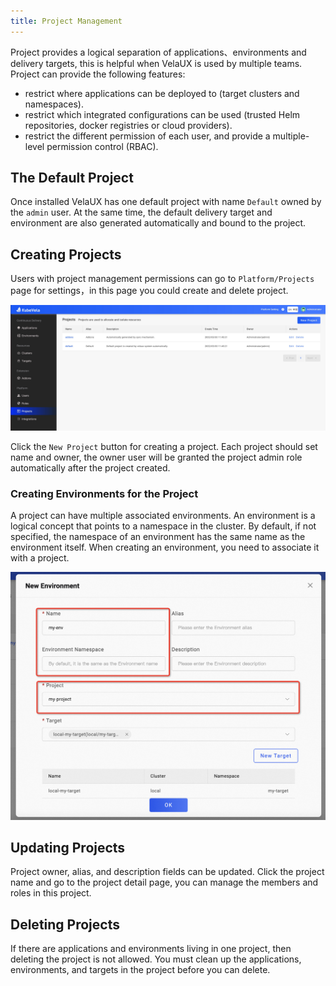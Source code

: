 ```yaml
---
title: Project Management
---
```


Project provides a logical separation of applications、environments and delivery targets, this is helpful when VelaUX is used by multiple teams. Project can provide the following features:

* restrict where applications can be deployed to (target clusters and namespaces).
* restrict which integrated configurations can be used (trusted Helm repositories, docker registries or cloud providers).
* restrict the different permission of each user, and provide a multiple-level permission control (RBAC).

## The Default Project

Once installed VelaUX has one default project with name `Default` owned by the `admin` user. At the same time, the default delivery target and environment are also generated automatically and bound to the project.

## Creating Projects

Users with project management permissions can go to `Platform/Projects` page for settings，in this page you could create and delete project.

![project-list](../../../../../docs/resources/kubevela-net/images/1.3/project-list.jpg)

Click the `New Project` button for creating a project. Each project should set name and owner, the owner user will be granted the project admin role automatically after the project created.

### Creating Environments for the Project

A project can have multiple associated environments. An environment is a logical concept that points to a namespace in the cluster. By default, if not specified, the namespace of an environment has the same name as the environment itself. When creating an environment, you need to associate it with a project.

![](../../../resources/env-project.png)

## Updating Projects

Project owner, alias, and description fields can be updated. Click the project name and go to the project detail page, you can manage the members and roles in this project.

## Deleting Projects

If there are applications and environments living in one project, then deleting the project is not allowed. You must clean up the applications, environments, and targets in the project before you can delete.
